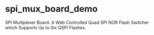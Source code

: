 # spi_mux_board_demo
SPI Multiplexer Board. A Web Controlled Quad SPI NOR Flash Switcher which Supports Up to Six QSPI Flashes.
